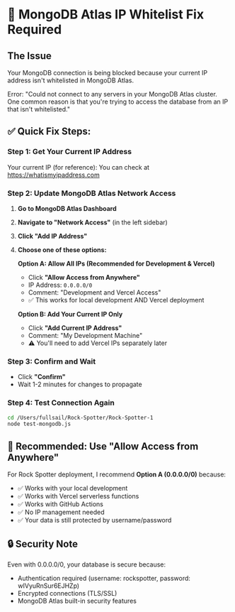 # 🚨 MongoDB Atlas IP Whitelist Fix Required

## The Issue
Your MongoDB connection is being blocked because your current IP address isn't whitelisted in MongoDB Atlas.

Error: "Could not connect to any servers in your MongoDB Atlas cluster. One common reason is that you're trying to access the database from an IP that isn't whitelisted."

## ✅ Quick Fix Steps:

### Step 1: Get Your Current IP Address
Your current IP (for reference): You can check at https://whatismyipaddress.com

### Step 2: Update MongoDB Atlas Network Access
1. **Go to MongoDB Atlas Dashboard**
2. **Navigate to "Network Access"** (in the left sidebar)
3. **Click "Add IP Address"**
4. **Choose one of these options:**

   **Option A: Allow All IPs (Recommended for Development & Vercel)**
   - Click **"Allow Access from Anywhere"**
   - IP Address: `0.0.0.0/0`
   - Comment: "Development and Vercel Access"
   - ✅ This works for local development AND Vercel deployment

   **Option B: Add Your Current IP Only**
   - Click **"Add Current IP Address"** 
   - Comment: "My Development Machine"
   - ⚠️  You'll need to add Vercel IPs separately later

### Step 3: Confirm and Wait
- Click **"Confirm"**
- Wait 1-2 minutes for changes to propagate

### Step 4: Test Connection Again
```bash
cd /Users/fullsail/Rock-Spotter/Rock-Spotter-1
node test-mongodb.js
```

## 🎯 Recommended: Use "Allow Access from Anywhere"

For Rock Spotter deployment, I recommend **Option A (0.0.0.0/0)** because:
- ✅ Works with your local development
- ✅ Works with Vercel serverless functions  
- ✅ Works with GitHub Actions
- ✅ No IP management needed
- ✅ Your data is still protected by username/password

## 🔒 Security Note
Even with 0.0.0.0/0, your database is secure because:
- Authentication required (username: rockspotter, password: wIVyuRnSur6EJHZp)
- Encrypted connections (TLS/SSL)
- MongoDB Atlas built-in security features